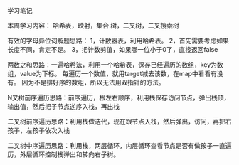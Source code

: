 学习笔记

本周学习内容：
哈希表，映射，集合
树，二叉树，二叉搜索树

有效的字母异位词解题思路：
    1，计数器表，利用哈希表。
    2，首先需要考虑如果长度不同，肯定不是。
    3，把计数剪值，如果哪一位小于0了，直接返回false
    
两数之和思路：一遍哈希法，利用一个哈希表，保存已经遍历的数组，key为数组，value为下标。
        每遍历一个数值，就用target减去该数，在map中看看有没有。
        因为不是排好序的数组，所以无法用双指针的方法。
        
N叉树前序遍历思路：前序遍历，根左右顺序，利用栈保存访问节点，弹出栈顶，输出值，然后把子节点逆序入栈，再出栈

二叉树前序遍历思路：利用栈做迭代，现在跟节点入栈，然后弹出，访问，再把右孩子，左孩子依次入栈

二叉树中序遍历思路：利用栈，两层循环，内层循环查看节点是否有做孩子一直遍历，外层循环控制栈弹出和转向右子树。